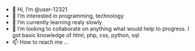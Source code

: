 - 👋 Hi, I’m @user-12321
- 👀 I’m interested in programming, technology
- 🌱 I’m currently learning realy slowly
- 💞️ I’m looking to collaborate on anything what would help to progress.  I got basic knowledge of html, php, css, python, sql
- 📫 How to reach me ...

<!---
user-12321/user-12321 is a ✨ special ✨ repository because its `README.md` (this file) appears on your GitHub profile.
You can click the Preview link to take a look at your changes.
--->
